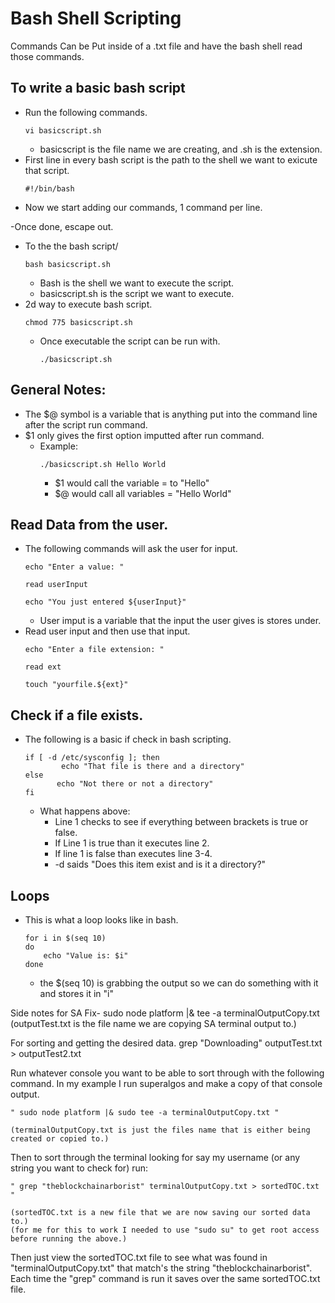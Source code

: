 #   Bash Shell Scripting

Commands Can be Put inside of a .txt file and have the bash shell read those commands.

 ## To write a basic bash script
  - Run the following commands.
    ```
    vi basicscript.sh
    ```
     - basicscript is the file name we are creating, and .sh is the extension.
  - First line in every bash script is the path to the shell we want to exicute that script.
    ```
    #!/bin/bash
    ```
  - Now we start adding our commands, 1 command per line.  

  -Once done, escape out.
  - To the the bash script/
    ```
    bash basicscript.sh
    ```
    - Bash is the shell we want to execute the script.
    - basicscript.sh is the script we want to execute.
  - 2d way to execute bash script.
    ```
    chmod 775 basicscript.sh
    ```
    - Once executable the script can be run with.
        ```
        ./basicscript.sh
        ```

## General Notes:
 - The $@ symbol is a variable that is anything put into the command line after the script run command.
 - $1 only gives the first option imputted after run command.
   - Example:
        ```
        ./basicscript.sh Hello World
        ```
        - $1 would call the variable = to "Hello"
        - $@ would call all variables = "Hello World"


## Read Data from the user.
 - The following commands will ask the user for input.
    ```
    echo "Enter a value: "
    ```
    ```
    read userInput
    ```
    ```
    echo "You just entered ${userInput}"
    ```
    - User imput is a variable that the input the user gives is stores under.
  - Read user input and then use that input.
    ```
    echo "Enter a file extension: "
    ```
    ```
    read ext
    ```
    ```
    touch "yourfile.${ext}"
    ```

## Check if a file exists.
 - The following is a basic if check in bash scripting.
    ```
    if [ -d /etc/sysconfig ]; then
            echo "That file is there and a directory"
    else
           echo "Not there or not a directory"
    fi
    ```
    - What happens above:
      - Line 1 checks to see if everything between brackets is true or false.
      - If Line 1 is true than it executes line 2.
      - If line 1 is false than executes line 3-4.
      - -d saids "Does this item exist and is it a directory?"

## Loops
 - This is what a loop looks like in bash.
    ```
    for i in $(seq 10)
    do
        echo "Value is: $i"
    done
    ```
    - the $(seq 10) is grabbing the output so we can do something with it and stores it in "i"






Side notes for SA Fix-
    sudo node platform |& tee -a terminalOutputCopy.txt
    (outputTest.txt is the file name we are copying SA terminal output to.)

For sorting and getting the desired data.
grep "Downloading" outputTest.txt > outputTest2.txt



Run whatever console you want to be able to sort through with the following command. In my example I run superalgos and make a copy of that console output.

    " sudo node platform |& sudo tee -a terminalOutputCopy.txt "

    (terminalOutputCopy.txt is just the files name that is either being created or copied to.)

Then to sort through the terminal looking for say my username (or any string you want to check for) run:

    " grep "theblockchainarborist" terminalOutputCopy.txt > sortedTOC.txt "

    (sortedTOC.txt is a new file that we are now saving our sorted data to.)
    (for me for this to work I needed to use "sudo su" to get root access before running the above.)

Then just view the sortedTOC.txt file to see what was found in "terminalOutputCopy.txt" that match's the string "theblockchainarborist". Each time the "grep" command is run it saves over the same sortedTOC.txt file.


